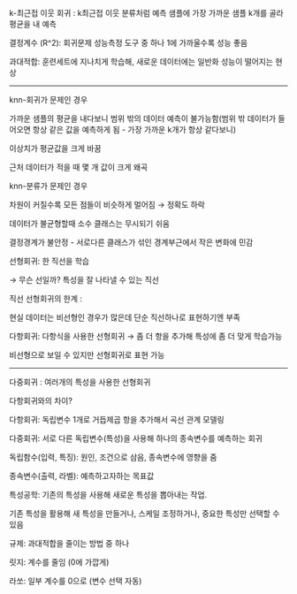 
k-최근접 이웃 회귀 : k최근접 이웃 분류처럼 예측 샘플에 가장 가까운 샘플 k개를 골라 평균을 내 예측

결정계수 (R^2): 회귀문제 성능측정 도구 중 하나 1에 가까울수록 성능 좋음

과대적합: 훈련세트에 지나치게 학습해, 새로운 데이터에는 일반화 성능이 떨어지는 현상

---

knn-회귀가 문제인 경우 

가까운 샘플의 평균을 내다보니 범위 밖의 데이터 예측이 불가능함(범위 밖 데이터가 들어오면 항상 같은 값을 예측하게 됨 - 가장 가까운 k개가 항상 같다보니)

이상치가 평균값을 크게 바꿈

근처 데이터가 적을 때 몇 개 값이 크게 왜곡

knn-분류가 문제인 경우

차원이 커질수록 모든 점들이 비슷하게 멀어짐 → 정확도 하락

데이터가 불균형할때 소수 클래스는 무시되기 쉬움

결정경계가 불안정 - 서로다른 클래스가 섞인 경계부근에서 작은 변화에 민감

선형회귀: 한 직선을 학습

→ 무슨 선일까? 특성을 잘 나타낼 수 있는 직선

직선 선형회귀의 한계 : 

현실 데이터는 비선형인 경우가 많은데 단순 직선하나로 표현하기엔 부족

다항회귀: 다항식을 사용한 선형회귀 → 좀 더 항을 추가해 특성에 좀 더 맞게 학습가능

비선형으로 보일 수 있지만 선형회귀로 표현 가능

---

다중회귀 : 여러개의 특성을 사용한 선형회귀

다항회귀와의 차이? 

다항회귀: 독립변수 1개로 거듭제곱 항을 추가해서 곡선 관계 모델링

다중회귀: 서로 다른 독립변수(특성)을 사용해 하나의 종속변수를 예측하는 회귀

독립함수(입력, 특징): 원인, 조건으로 삼음, 종속변수에 영향을 줌

종속변수(출력, 라벨): 예측하고자하는 목표값

특성공학: 기존의 특성을 사용해 새로운 특성을 뽑아내는 작업.

기존 특성을 활용해 새 특성을 만들거나, 스케일 조정하거나, 중요한 특성만 선택할 수 있음

규제: 과대적합을 줄이는 방법 중 하나

릿지: 계수를 줄임 (0에 가깝게)

라쏘: 일부 계수를 0으로 (변수 선택 자동)
